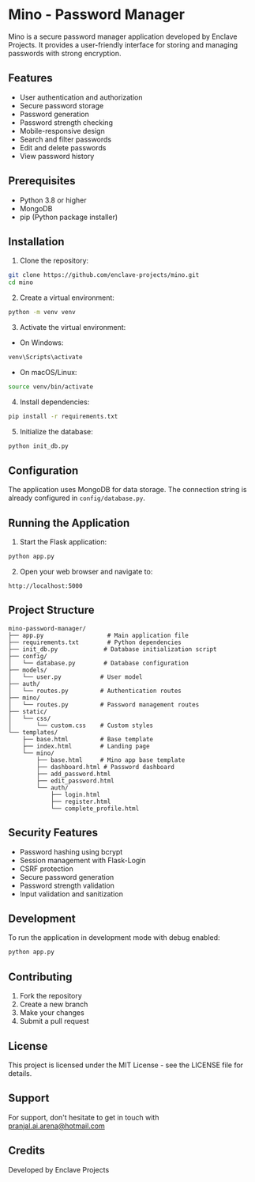 # Mino - Password Manager

Mino is a secure password manager application developed by Enclave Projects. It provides a user-friendly interface for storing and managing passwords with strong encryption.

## Features

- User authentication and authorization
- Secure password storage
- Password generation
- Password strength checking
- Mobile-responsive design
- Search and filter passwords
- Edit and delete passwords
- View password history

## Prerequisites

- Python 3.8 or higher
- MongoDB
- pip (Python package installer)

## Installation

1. Clone the repository:
```bash
git clone https://github.com/enclave-projects/mino.git
cd mino
```

2. Create a virtual environment:
```bash
python -m venv venv
```

3. Activate the virtual environment:
- On Windows:
```bash
venv\Scripts\activate
```
- On macOS/Linux:
```bash
source venv/bin/activate
```

4. Install dependencies:
```bash
pip install -r requirements.txt
```

5. Initialize the database:
```bash
python init_db.py
```

## Configuration

The application uses MongoDB for data storage. The connection string is already configured in `config/database.py`.

## Running the Application

1. Start the Flask application:
```bash
python app.py
```

2. Open your web browser and navigate to:
```
http://localhost:5000
```

## Project Structure

```
mino-password-manager/
├── app.py                  # Main application file
├── requirements.txt        # Python dependencies
├── init_db.py             # Database initialization script
├── config/
│   └── database.py        # Database configuration
├── models/
│   └── user.py           # User model
├── auth/
│   └── routes.py         # Authentication routes
├── mino/
│   └── routes.py         # Password management routes
├── static/
│   └── css/
│       └── custom.css    # Custom styles
└── templates/
    ├── base.html         # Base template
    ├── index.html        # Landing page
    └── mino/
        ├── base.html     # Mino app base template
        ├── dashboard.html # Password dashboard
        ├── add_password.html
        ├── edit_password.html
        └── auth/
            ├── login.html
            ├── register.html
            └── complete_profile.html
```

## Security Features

- Password hashing using bcrypt
- Session management with Flask-Login
- CSRF protection
- Secure password generation
- Password strength validation
- Input validation and sanitization

## Development

To run the application in development mode with debug enabled:

```bash
python app.py
```

## Contributing

1. Fork the repository
2. Create a new branch
3. Make your changes
4. Submit a pull request

## License

This project is licensed under the MIT License - see the LICENSE file for details.

## Support

For support, don't hesitate to get in touch with pranjal.ai.arena@hotmail.com

## Credits

Developed by Enclave Projects
